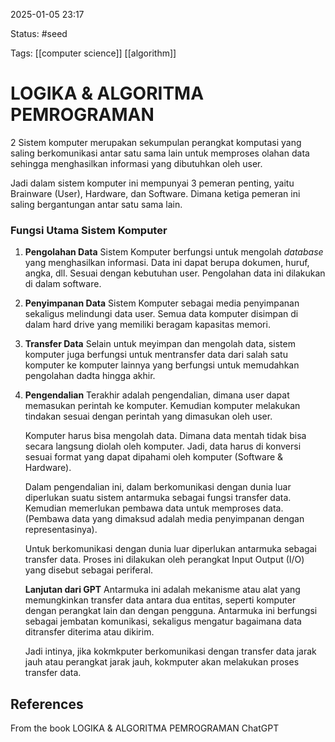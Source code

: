 
2025-01-05 23:17

Status: #seed

Tags: [[computer science]] [[algorithm]]

# LOGIKA & ALGORITMA PEMROGRAMAN

2
Sistem komputer merupakan sekumpulan perangkat komputasi yang saling berkomunikasi antar satu sama lain untuk memproses olahan data sehingga menghasilkan informasi yang dibutuhkan oleh user.

Jadi dalam sistem komputer ini mempunyai 3 pemeran penting, yaitu Brainware (User), Hardware, dan Software. Dimana ketiga pemeran ini saling bergantungan antar satu sama lain.

### Fungsi Utama Sistem Komputer
1. **Pengolahan Data**
	Sistem Komputer berfungsi untuk mengolah *database* yang menghasilkan informasi. Data ini dapat berupa dokumen, huruf, angka, dll. Sesuai dengan kebutuhan user. Pengolahan data ini dilakukan di dalam software.

2. **Penyimpanan Data**
	Sistem Komputer sebagai media penyimpanan sekaligus melindungi data user. Semua data komputer disimpan di dalam hard drive yang memiliki beragam kapasitas memori.

3. **Transfer Data**
	Selain untuk meyimpan dan mengolah data, sistem komputer juga berfungsi untuk mentransfer data dari salah satu komputer ke komputer lainnya yang berfungsi untuk memudahkan pengolahan dadta hingga akhir.

4. **Pengendalian**
	Terakhir adalah pengendalian, dimana user dapat memasukan perintah ke komputer. Kemudian komputer melakukan tindakan sesuai dengan perintah yang dimasukan oleh user. 
	
	Komputer harus bisa mengolah data. Dimana data mentah tidak bisa secara langsung diolah oleh komputer. Jadi, data harus di konversi sesuai format yang dapat dipahami oleh komputer (Software & Hardware).
	
	Dalam pengendalian ini, dalam berkomunikasi dengan dunia luar diperlukan suatu sistem antarmuka sebagai fungsi transfer data. Kemudian memerlukan pembawa data untuk memproses data. (Pembawa data yang dimaksud adalah media penyimpanan dengan representasinya).
	
	Untuk berkomunikasi dengan dunia luar diperlukan antarmuka sebagai transfer data. Proses ini dilakukan oleh perangkat Input Output (I/O) yang disebut sebagai periferal.
	
	**Lanjutan dari GPT**
	Antarmuka ini adalah mekanisme atau alat yang memungkinkan transfer data antara dua entitas, seperti komputer dengan perangkat lain dan dengan pengguna. Antarmuka ini berfungsi sebagai jembatan komunikasi, sekaligus mengatur bagaimana data ditransfer diterima atau dikirim.
	
	Jadi intinya, jika kokmkputer berkomunikasi dengan transfer data jarak jauh atau perangkat jarak jauh, kokmputer akan melakukan proses transfer data.

## References
From the book LOGIKA & ALGORITMA PEMROGRAMAN
ChatGPT